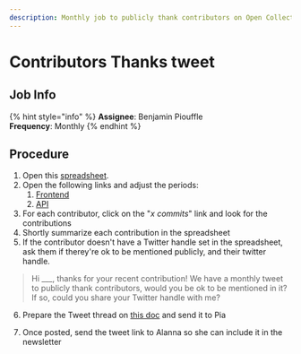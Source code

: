 ```yaml
---
description: Monthly job to publicly thank contributors on Open Collective
---
```


# Contributors Thanks tweet

## Job Info

{% hint style="info" %}
**Assignee**: Benjamin Piouffle  
**Frequency**: Monthly
{% endhint %}

## Procedure

1. Open this [spreadsheet](https://docs.google.com/spreadsheets/d/1XsGGhmRaiYWGl7YYCGWct8Y0ag2s-2odI_0EYdIGjnY/edit#gid=1338732104).
2. Open the following links and adjust the periods:
   1. [Frontend](https://github.com/opencollective/opencollective-frontend/graphs/contributors?from=2020-01-01&to=2020-02-01&type=c)
   2. [API](https://github.com/opencollective/opencollective-api/graphs/contributors?from=2020-01-01&to=2020-02-01&type=c)
3. For each contributor, click on the "_x commits_" link and look for the contributions
4. Shortly summarize each contribution in the spreadsheet
5. If the contributor doesn't have a Twitter handle set in the spreadsheet, ask them if therey're ok to be mentioned publicly, and their twitter handle.

> Hi \_\_\_, thanks for your recent contribution! We have a monthly tweet to publicly thank contributors, would you be ok to be mentioned in it? If so, could you share your Twitter handle with me?

6. Prepare the Tweet thread on [this doc](https://docs.google.com/document/d/1OdAeOfvGrtyGXgtlLkVI2y7oH0Upozma6TeDtCK2vB8/edit) and send it to Pia

7. Once posted, send the tweet link to Alanna so she can include it in the newsletter





